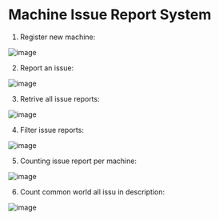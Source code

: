 # Machine Issue Report System

1. Register new machine:

![image](https://github.com/NatnareePhoungsombat/machine_issue_report/assets/98601447/eff46b8f-f9a4-4748-9c35-11f6bc2a27fe)

2. Report an issue:

![image](https://github.com/NatnareePhoungsombat/machine_issue_report/assets/98601447/6a54b620-38fe-4018-8967-9eac9952275e)
   
3. Retrive all issue reports:
   
![image](https://github.com/NatnareePhoungsombat/machine_issue_report/assets/98601447/bc377f8d-d031-49c3-b9b8-6d697a732f79)

4. Filter issue reports:

![image](https://github.com/NatnareePhoungsombat/machine_issue_report/assets/98601447/17c256fa-f197-40d1-a61e-76a6ce1c6df5)
 
5. Counting issue report per machine:

![image](https://github.com/NatnareePhoungsombat/machine_issue_report/assets/98601447/923518fc-3831-41ae-ac7f-85e9332e9a2a)

6. Count common world all issu in description:

![image](https://github.com/NatnareePhoungsombat/machine_issue_report/assets/98601447/cca74ada-faf5-4fbf-946b-3ad14678d9be)

